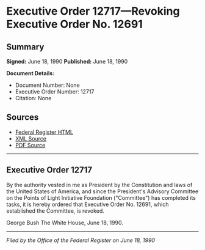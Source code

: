 # Executive Order 12717—Revoking Executive Order No. 12691

## Summary

**Signed:** June 18, 1990
**Published:** June 18, 1990

**Document Details:**
- Document Number: None
- Executive Order Number: 12717
- Citation: None

## Sources
- [Federal Register HTML](https://www.presidency.ucsb.edu/documents/executive-order-12717-revoking-executive-order-no-12691)
- [XML Source](None)
- [PDF Source](None)

---

## Executive Order 12717

By the authority vested in me as President by the Constitution and laws of the United States of America, and since the President's Advisory Committee on the Points of Light Initiative Foundation ("Committee") has completed its tasks, it is hereby ordered that Executive Order No. 12691, which established the Committee, is revoked.

George Bush
The White House,
June 18, 1990.

---

*Filed by the Office of the Federal Register on June 18, 1990*
